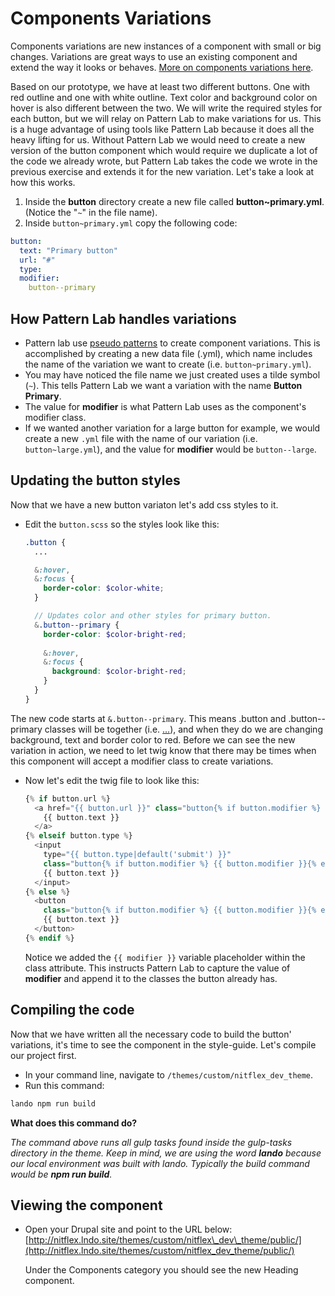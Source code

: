 # Components Variations

Components variations are new instances of a component with small or big changes. Variations are great ways to use an existing component and extend the way it looks or behaves. [More on components variations here](http://bradfrost.com/blog/post/pattern-variations/).

Based on our prototype, we have at least two different buttons. One with red outline and one with white outline. Text color and background color on hover is also different between the two. We will write the required styles for each button, but we will relay on Pattern Lab to make variations for us. This is a huge advantage of using tools like Pattern Lab because it does all the heavy lifting for us. Without Pattern Lab we would need to create a new version of the button component which would require we duplicate a lot of the code we already wrote, but Pattern Lab takes the code we wrote in the previous exercise and extends it for the new variation. Let's take a look at how this works.

1. Inside the **button** directory create a new file called **button~primary.yml**. \(Notice the "`~`" in the file name\).
2. Inside `button~primary.yml` copy the following code:

```yaml
button:
  text: "Primary button"
  url: "#"
  type:
  modifier:
    button--primary
```

## How Pattern Lab handles variations

* Pattern lab use [pseudo patterns](https://patternlab.io/docs/pattern-pseudo-patterns.html) to create component variations. This is accomplished by creating a new data file \(.yml\), which name includes the name of the variation we want to create \(i.e. `button~primary.yml`\).
* You may have noticed the file name we just created uses a tilde symbol \(`~`\). This tells Pattern Lab we want a variation with the name **Button Primary**.
* The value for **modifier** is what Pattern Lab uses as the component's modifier class.
* If we wanted another variation for a large button for example, we would create a new `.yml` file with the name of our variation \(i.e. `button~large.yml`\), and the value for **modifier** would be `button--large`.

## Updating the button styles

Now that we have a new button variaton let's add css styles to it.

* Edit the `button.scss` so the styles look like this:

  ```scss
  .button {
    ...

    &:hover,
    &:focus {
      border-color: $color-white;
    }

    // Updates color and other styles for primary button.
    &.button--primary {
      border-color: $color-bright-red;
    ​
      &:hover,
      &:focus {
        background: $color-bright-red;
      }
    }
  }
  ```

The new code starts at `&.button--primary`. This means .button and .button--primary classes will be together \(i.e. [...](4-variations.md)\), and when they do we are changing background, text and border color to red. Before we can see the new variation in action, we need to let twig know that there may be times when this component will accept a modifier class to create variations.

* Now let's edit the twig file to look like this:

  ```php
  {% if button.url %}
    <a href="{{ button.url }}" class="button{% if button.modifier %} {{ button.modifier }}{% endif %}">
      {{ button.text }}
    </a>
  {% elseif button.type %}
    <input
      type="{{ button.type|default('submit') }}"
      class="button{% if button.modifier %} {{ button.modifier }}{% endif %}">
      {{ button.text }}
    </input>
  {% else %}
    <button
      class="button{% if button.modifier %} {{ button.modifier }}{% endif %}">
      {{ button.text }}
    </button>
  {% endif %}
  ```

  Notice we added the `{{ modifier }}` variable placeholder within the class attribute. This instructs Pattern Lab to capture the value of **modifier** and append it to the classes the button already has.

## Compiling the code

Now that we have written all the necessary code to build the button' variations, it's time to see the component in the style-guide. Let's compile our project first.

* In your command line, navigate to `/themes/custom/nitflex_dev_theme`.
* Run this command:

```bash
lando npm run build
```

**What does this command do?**

_The command above runs all gulp tasks found inside the gulp-tasks directory in the theme. Keep in mind, we are using the word **lando** because our local environment was built with lando. Typically the build command would be **npm run build**._

## Viewing the component

* Open your Drupal site and point to the URL below: [http://nitflex.lndo.site/themes/custom/nitflex\_dev\_theme/public/](http://nitflex.lndo.site/themes/custom/nitflex_dev_theme/public/)

  Under the Components category you should see the new Heading component.
